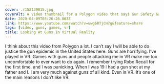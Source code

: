 ```yaml
---
cover: ./152139015.jpg
coverAlt: A video thumbnail for a Polygon video that says Gun Safety Gameplay and the name of the game Hot Dogs, Horeseshoes & Hand Grenades with various weapons on a table
date: 2020-04-09T05:26:26.863Z
link: https://www.youtube.com/watch?v=uwg6RTjCH7g&feature=share
tags: [video, guns, games, vr]
title: Looking At Guns In Virtual Reality
---
```


I think about this video from Polygon a lot. I can’t say I will be able to do justice the gun epidemic in the United States here. Guns are horrifying. I’ve played in VR. Games with guns and people attacking me in VR make me too uncomfortable to ever want to do again. I remember trying Robo Recall for the first time, and I was panicking. When I was 19 I had a gun shot at my father and I. I am very much against guns of all kind. Even in VR. It’s one of the main reasons I don’t like VR.
